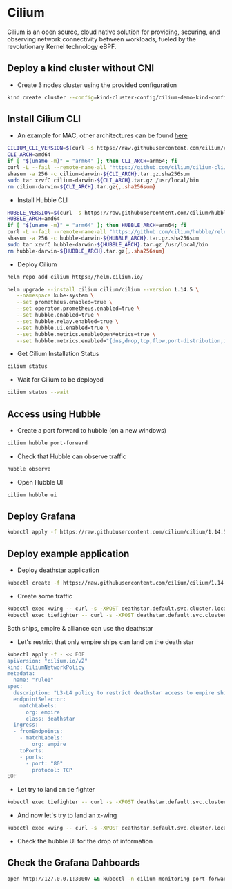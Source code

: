 # Cilium

Cilium is an open source, cloud native solution for providing, securing, and observing network connectivity between workloads, fueled by the revolutionary Kernel technology eBPF.

## Deploy a kind cluster without CNI

- Create 3 nodes cluster using the provided configuration

``` bash
kind create cluster --config=kind-cluster-config/cilium-demo-kind-config.yaml --name=cilium-cluster
```

## Install Cilium CLI

- An example for MAC, other architectures can be found [here](https://docs.cilium.io/en/stable/gettingstarted/k8s-install-default/)

``` bash
CILIUM_CLI_VERSION=$(curl -s https://raw.githubusercontent.com/cilium/cilium-cli/main/stable.txt)
CLI_ARCH=amd64
if [ "$(uname -m)" = "arm64" ]; then CLI_ARCH=arm64; fi
curl -L --fail --remote-name-all "https://github.com/cilium/cilium-cli/releases/download/${CILIUM_CLI_VERSION}/cilium-darwin-${CLI_ARCH}.tar.gz{,.sha256sum}"
shasum -a 256 -c cilium-darwin-${CLI_ARCH}.tar.gz.sha256sum
sudo tar xzvfC cilium-darwin-${CLI_ARCH}.tar.gz /usr/local/bin
rm cilium-darwin-${CLI_ARCH}.tar.gz{,.sha256sum}
```

- Install Hubble CLI

``` bash
HUBBLE_VERSION=$(curl -s https://raw.githubusercontent.com/cilium/hubble/master/stable.txt)
HUBBLE_ARCH=amd64
if [ "$(uname -m)" = "arm64" ]; then HUBBLE_ARCH=arm64; fi
curl -L --fail --remote-name-all "https://github.com/cilium/hubble/releases/download/$HUBBLE_VERSION/hubble-darwin-${HUBBLE_ARCH}.tar.gz{,.sha256sum}"
shasum -a 256 -c hubble-darwin-${HUBBLE_ARCH}.tar.gz.sha256sum
sudo tar xzvfC hubble-darwin-${HUBBLE_ARCH}.tar.gz /usr/local/bin
rm hubble-darwin-${HUBBLE_ARCH}.tar.gz{,.sha256sum}
```

- Deploy Cilium

``` bash
helm repo add cilium https://helm.cilium.io/
```

``` bash
helm upgrade --install cilium cilium/cilium --version 1.14.5 \
   --namespace kube-system \
   --set prometheus.enabled=true \
   --set operator.prometheus.enabled=true \
   --set hubble.enabled=true \
   --set hubble.relay.enabled=true \
   --set hubble.ui.enabled=true \
   --set hubble.metrics.enableOpenMetrics=true \
   --set hubble.metrics.enabled="{dns,drop,tcp,flow,port-distribution,icmp,httpV2:exemplars=true;labelsContext=source_ip\,source_namespace\,source_workload\,destination_ip\,destination_namespace\,destination_workload\,traffic_direction}"
```

- Get Cilium Installation Status

``` bash
cilium status
```

- Wait for Cilium to be deployed

``` bash
cilium status --wait
```

## Access using Hubble

- Create a port forward to hubble (on a new windows)

``` bash
cilium hubble port-forward
```

- Check that Hubble can observe traffic

``` bash
hubble observe
```

- Open Hubble UI

``` bash
cilium hubble ui
```

## Deploy Grafana

``` bash
kubectl apply -f https://raw.githubusercontent.com/cilium/cilium/1.14.5/examples/kubernetes/addons/prometheus/monitoring-example.yaml
```

## Deploy example application

- Deploy deathstar application

``` bash
kubectl create -f https://raw.githubusercontent.com/cilium/cilium/1.14.5/examples/minikube/http-sw-app.yaml
```

- Create some traffic

``` bash
kubectl exec xwing -- curl -s -XPOST deathstar.default.svc.cluster.local/v1/request-landing
kubectl exec tiefighter -- curl -s -XPOST deathstar.default.svc.cluster.local/v1/request-landing
```

Both ships, empire & alliance can use the deathstar

- Let's restrict that only empire ships can land on the death star

``` bash
kubectl apply -f - << EOF
apiVersion: "cilium.io/v2"
kind: CiliumNetworkPolicy
metadata:
  name: "rule1"
spec:
  description: "L3-L4 policy to restrict deathstar access to empire ships only"
  endpointSelector:
    matchLabels:
      org: empire
      class: deathstar
  ingress:
  - fromEndpoints:
    - matchLabels:
        org: empire
    toPorts:
    - ports:
      - port: "80"
        protocol: TCP
EOF
```

- Let try to land an tie fighter

``` bash
kubectl exec tiefighter -- curl -s -XPOST deathstar.default.svc.cluster.local/v1/request-landing
```

- And now let's try to land an x-wing

``` bash
kubectl exec xwing -- curl -s -XPOST deathstar.default.svc.cluster.local/v1/request-landing
```

- Check the hubble UI for the drop of information

## Check the Grafana Dahboards

``` bash
open http://127.0.0.1:3000/ && kubectl -n cilium-monitoring port-forward service/grafana --address 0.0.0.0 --address :: 3000:3000
```
